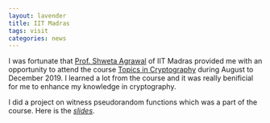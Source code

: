 ```yaml
---
layout: lavender
title: IIT Madras
tags: visit
categories: news
---
```


I was fortunate that [Prof. Shweta Agrawal](http://www.cse.iitm.ac.in/~shwetaag/) of IIT Madras provided me with an opportunity to attend the course [Topics in Cryptography](http://www.cse.iitm.ac.in/~shwetaag/CS7111-2019.html) during August to December 2019. I learned a lot from the course and it was really benificial for me to enhance my knowledge in cryptography.


I did a project on witness pseudorandom functions which was a part of the course. Here is the _[slides](https://drive.google.com/file/d/19D7Zdf5ENyDtT6MNr2JdQglHPjOw8nE9/view?usp=sharing)_.




